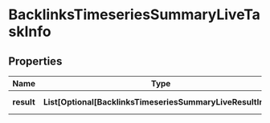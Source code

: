 # BacklinksTimeseriesSummaryLiveTaskInfo


## Properties

| Name | Type | Description | Notes |
|------------ | ------------- | ------------- | -------------|
**result** | **List[Optional[BacklinksTimeseriesSummaryLiveResultInfo]]** | array of results |[optional]|